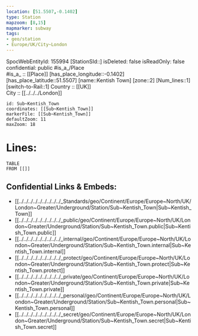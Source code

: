 ```yaml
---
location: [51.5507,-0.1402] 
type: Station 
mapzoom: [8,15] 
mapmarker: subway 
tags:
- geo/station
- Europe/UK/City~London
---
```

SpocWebEntityId: 155994
[StationSId::] 
isDeleted: false
isReadOnly: false
confidential: public
#is_a_/Place  
#is_a_ :: [[Place]] 
[has_place_longitude::-0.1402] 
[has_place_latitude::51.5507] 
[name::Kentish Town] 
[zone::2] 
[Num_lines::1] 
[switch-to-Rail::1] 
Country :: [[UK]]  
City :: [[../../../London]]  


```leaflet
id: Sub~Kentish_Town
coordinates: [[Sub~Kentish_Town]] 
markerFile: [[Sub~Kentish_Town]] 
defaultZoom: 11 
maxZoom: 18
```


# Lines: 
```dataview
TABLE 
FROM [[]] 
```

## Confidential Links & Embeds: 
- [[../../../../../../../../../_Standards/geo/Continent/Europe/Europe~North/UK/London~Greater/Underground/Station/Sub~Kentish_Town|Sub~Kentish_Town]] 
- [[../../../../../../../../../_public/geo/Continent/Europe/Europe~North/UK/London~Greater/Underground/Station/Sub~Kentish_Town.public|Sub~Kentish_Town.public]] 
- [[../../../../../../../../../_internal/geo/Continent/Europe/Europe~North/UK/London~Greater/Underground/Station/Sub~Kentish_Town.internal|Sub~Kentish_Town.internal]] 
- [[../../../../../../../../../_protect/geo/Continent/Europe/Europe~North/UK/London~Greater/Underground/Station/Sub~Kentish_Town.protect|Sub~Kentish_Town.protect]] 
- [[../../../../../../../../../_private/geo/Continent/Europe/Europe~North/UK/London~Greater/Underground/Station/Sub~Kentish_Town.private|Sub~Kentish_Town.private]] 
- [[../../../../../../../../../_personal/geo/Continent/Europe/Europe~North/UK/London~Greater/Underground/Station/Sub~Kentish_Town.personal|Sub~Kentish_Town.personal]] 
- [[../../../../../../../../../_secret/geo/Continent/Europe/Europe~North/UK/London~Greater/Underground/Station/Sub~Kentish_Town.secret|Sub~Kentish_Town.secret]] 
